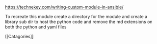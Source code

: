 https://technekey.com/writing-custom-module-in-ansible/

To recreate this module create a directory for the module and create a library sub dir to host the python code and remove the md extensions on both the python and yaml files

[[Catagories]] 